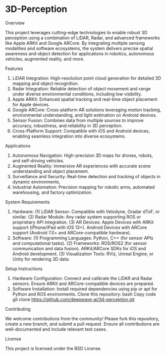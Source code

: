 # 3D-Perception
Overview

This project leverages cutting-edge technologies to enable robust 3D perception using a combination of LiDAR, Radar, and advanced frameworks like Apple ARKit and Google ARCore. By integrating multiple sensing modalities and software ecosystems, the system delivers precise spatial awareness and object detection for applications in robotics, autonomous vehicles, augmented reality, and more.

Features

1. LiDAR Integration: High-resolution point cloud generation for detailed 3D mapping and object recognition.
2. Radar Integration: Reliable detection of object movement and range under diverse environmental conditions, including low visibility.
3. Apple ARKit: Enhanced spatial tracking and real-time object placement for Apple devices.
4. Google ARCore: Cross-platform AR solutions leveraging motion tracking, environmental understanding, and light estimation on Android devices.
5. Sensor Fusion: Combines data from multiple sources to improve accuracy, robustness, and reliability in 3D perception.
6. Cross-Platform Support: Compatible with iOS and Android devices, enabling seamless integration into diverse ecosystems.

Applications

1. Autonomous Navigation: High-precision 3D maps for drones, robots, and self-driving vehicles.
2. Augmented Reality: Immersive AR experiences with accurate scene understanding and object placement.
3. Surveillance and Security: Real-time detection and tracking of objects in dynamic environments.
4. Industrial Automation: Precision mapping for robotic arms, automated warehousing, and factory optimization.

System Requirements

1. Hardware:
(1) LiDAR Sensor: Compatible with Velodyne, Oradar dToF, or similar.
(2) Radar Module: Any radar system supporting ROS or proprietary API integration.
(3) AR Devices:
Apple Devices with ARKit support (iPhone/iPad with iOS 13+).
Android Devices with ARCore support (Android 7.0+ and ARCore-compatible hardware).
2. Software:
(1) Programming Languages: Python, C++ (for sensor APIs and computational tasks).
(2) Frameworks:
ROS/ROS2 (for sensor communication and data fusion).
ARKit/ARCore SDKs for iOS and Android development.
(3) Visualization Tools: RViz, Unreal Engine, or Unity for rendering 3D data.

Setup Instructions

1. Hardware Configuration:
Connect and calibrate the LiDAR and Radar sensors.
Ensure ARKit and ARCore-compatible devices are prepared.
2. Software Installation:
Install required dependencies using pip or apt for Python and ROS environments.
Clone this repository:
bash
Copy code
git clone https://github.com/deepwave-ai/3d-perception.git

Contributing

We welcome contributions from the community! Please fork this repository, create a new branch, and submit a pull request. Ensure all contributions are well-documented and include relevant test cases.

License

This project is licensed under the BSD License.
